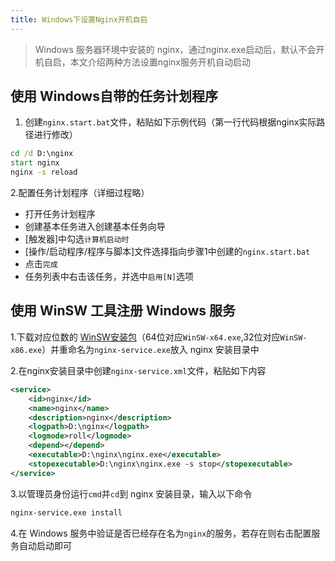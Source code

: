 ```yaml
---
title: Windows下设置Nginx开机自启
---
```


> Windows 服务器环境中安装的 nginx，通过nginx.exe启动后，默认不会开机自启，本文介绍两种方法设置nginx服务开机自动启动

## 使用 Windows自带的任务计划程序

1. 创建`nginx.start.bat`文件，粘贴如下示例代码（第一行代码根据nginx实际路径进行修改）

``` bat
cd /d D:\nginx
start nginx
nginx -s reload
```

2.配置任务计划程序（详细过程略）

* 打开任务计划程序
* 创建基本任务进入创建基本任务向导
* [触发器]中勾选`计算机启动时`
* [操作/启动程序/程序与脚本]文件选择指向步骤1中创建的`nginx.start.bat`
* 点击`完成`
* 任务列表中右击该任务，并选中`启用[N]`选项

## 使用 WinSW 工具注册 Windows 服务

1.下载对应位数的 [WinSW安装包](https://github.com/winsw/winsw/releases)（64位对应`WinSW-x64.exe`,32位对应`WinSW-x86.exe`）并重命名为`nginx-service.exe`放入 nginx 安装目录中

2.在nginx安装目录中创建`nginx-service.xml`文件，粘贴如下内容

``` xml
<service>
    <id>nginx</id>
    <name>nginx</name>
    <description>nginx</description>
    <logpath>D:\nginx</logpath>
    <logmode>roll</logmode>
    <depend></depend>
    <executable>D:\nginx\nginx.exe</executable>
    <stopexecutable>D:\nginx\nginx.exe -s stop</stopexecutable>
</service>
```

3.以管理员身份运行`cmd`并`cd`到 nginx 安装目录，输入以下命令

``` cmd
nginx-service.exe install
```

4.在 Windows 服务中验证是否已经存在名为`nginx`的服务，若存在则右击配置服务自动启动即可
